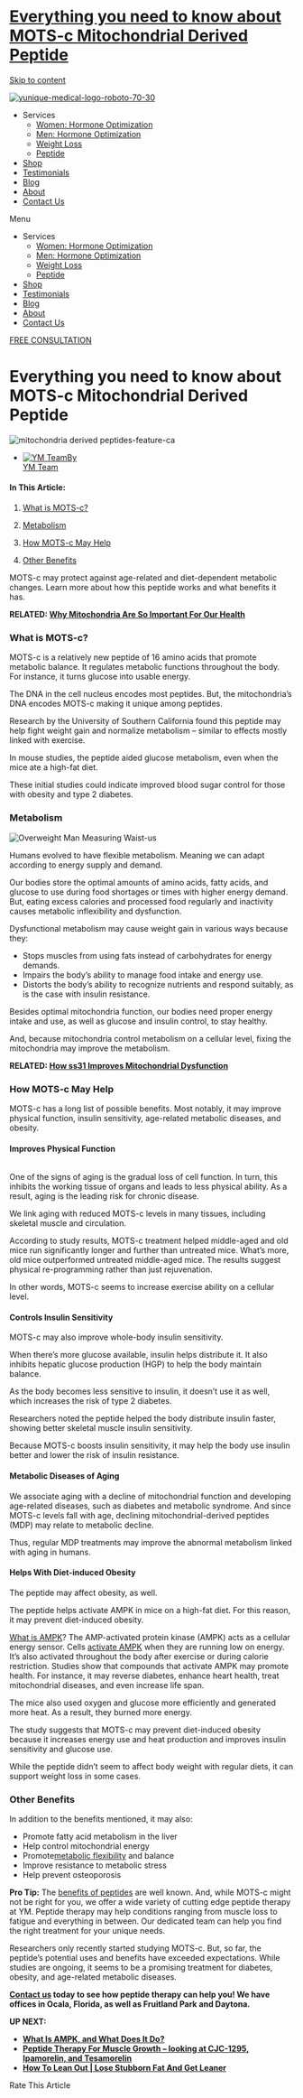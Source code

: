 # [Everything you need to know about MOTS-c Mitochondrial Derived Peptide](https://yuniquemedical.com/mots-c-peptide/)

[Skip to content](http://https:%2F%2Fyuniquemedical.com%2Fmots-c-peptide%2F#content)

[![yunique-medical-logo-roboto-70-30](https://yuniquemedical.com/wp-content/uploads/2021/11/yunique-medical-logo-roboto-70-30.png)](https://yuniquemedical.com)

- Services
  - [Women: Hormone Optimization](https://yuniquemedical.com/women-hormone-optimization/)
  - [Men: Hormone Optimization](https://yuniquemedical.com/men-hormone-optimization/)
  - [Weight Loss](https://yuniquemedical.com/weight-loss/)
  - [Peptide](https://yuniquemedical.com/peptide-therapy/)
- [Shop](https://yuniquemedical.com/shop/)
- [Testimonials](https://yuniquemedical.com/testimonials/)
- [Blog](https://yuniquemedical.com/blog/)
- [About](https://yuniquemedical.com/about-us/)
- [Contact Us](https://yuniquemedical.com/contact/)

Menu

- Services
  - [Women: Hormone Optimization](https://yuniquemedical.com/women-hormone-optimization/)
  - [Men: Hormone Optimization](https://yuniquemedical.com/men-hormone-optimization/)
  - [Weight Loss](https://yuniquemedical.com/weight-loss/)
  - [Peptide](https://yuniquemedical.com/peptide-therapy/)
- [Shop](https://yuniquemedical.com/shop/)
- [Testimonials](https://yuniquemedical.com/testimonials/)
- [Blog](https://yuniquemedical.com/blog/)
- [About](https://yuniquemedical.com/about-us/)
- [Contact Us](https://yuniquemedical.com/contact/)

[FREE CONSULTATION](https://yuniquemedical.com/contact/)

# Everything you need to know about MOTS-c Mitochondrial Derived Peptide

![mitochondria derived peptides-feature-ca](https://yuniquemedical.com/wp-content/uploads/2020/09/mitochondria-derived-peptides-feature-ca.jpg)

- [![YM Team](https://yuniquemedical.com/wp-content/uploads/2020/11/yunique-medical-favicon-bw-96x96.jpg)By \
YM Team](https://yuniquemedical.com/author/yiptemplatepr/)

#### In This Article:

1. [What is MOTS-c?](http://https:%2F%2Fyuniquemedical.com%2Fmots-c-peptide%2F#elementor-toc__heading-anchor-0)

2. [Metabolism](http://https:%2F%2Fyuniquemedical.com%2Fmots-c-peptide%2F#elementor-toc__heading-anchor-1)

3. [How MOTS-c May Help](http://https:%2F%2Fyuniquemedical.com%2Fmots-c-peptide%2F#elementor-toc__heading-anchor-2)

4. [Other Benefits](http://https:%2F%2Fyuniquemedical.com%2Fmots-c-peptide%2F#elementor-toc__heading-anchor-3)


MOTS-c may protect against age-related and diet-dependent metabolic changes. Learn more about how this peptide works and what benefits it has.

**RELATED: [Why Mitochondria Are So Important For Our Health](https://yuniquemedical.com/anti-aging/mitochondria-function/?utm_medium=Yunique&utm_source=link&utm_campaign=anti-aging/mitochondria-function)**

### What is MOTS-c?

MOTS-c is a relatively new peptide of 16 amino acids that promote metabolic balance. It regulates metabolic functions throughout the body. For instance, it turns glucose into usable energy.

The DNA in the cell nucleus encodes most peptides. But, the mitochondria’s DNA encodes MOTS-c making it unique among peptides.

Research by the University of Southern California found this peptide may help fight weight gain and normalize metabolism – similar to effects mostly linked with exercise.

In mouse studies, the peptide aided glucose metabolism, even when the mice ate a high-fat diet.

These initial studies could indicate improved blood sugar control for those with obesity and type 2 diabetes.

### Metabolism

![Overweight Man Measuring Waist-us](https://yuniquemedical.com/wp-content/uploads/2020/09/Overweight-Man-Measuring-Waist-us.jpg)

Humans evolved to have flexible metabolism. Meaning we can adapt according to energy supply and demand.

Our bodies store the optimal amounts of amino acids, fatty acids, and glucose to use during food shortages or times with higher energy demand. But, eating excess calories and processed food regularly and inactivity causes metabolic inflexibility and dysfunction.

Dysfunctional metabolism may cause weight gain in various ways because they:

- Stops muscles from using fats instead of carbohydrates for energy demands.
- Impairs the body’s ability to manage food intake and energy use.
- Distorts the body’s ability to recognize nutrients and respond suitably, as is the case with insulin resistance.

Besides optimal mitochondria function, our bodies need proper energy intake and use, as well as glucose and insulin control, to stay healthy.

And, because mitochondria control metabolism on a cellular level, fixing the mitochondria may improve the metabolism.

**RELATED: [How ss31 Improves Mitochondrial Dysfunction](https://yuniquemedical.com/peptides/ss31-protects-mitochondria/?utm_medium=Yunique&utm_source=link&utm_campaign=peptides/ss31-protects-mitochondria)**

### How MOTS-c May Help

MOTS-c has a long list of possible benefits. Most notably, it may improve physical function, insulin sensitivity, age-related metabolic diseases, and obesity.

#### Improves Physical Function

![Exhausted tired male suffering from back pain ache-ss](data:image/gif;base64,R0lGODlhAQABAIAAAAAAAP///yH5BAEAAAAALAAAAAABAAEAAAIBRAA7)

One of the signs of aging is the gradual loss of cell function. In turn, this inhibits the working tissue of organs and leads to less physical ability. As a result, aging is the leading risk for chronic disease.

We link aging with reduced MOTS-c levels in many tissues, including skeletal muscle and circulation.

According to study results, MOTS-c treatment helped middle-aged and old mice run significantly longer and further than untreated mice. What’s more, old mice outperformed untreated middle-aged mice. The results suggest physical re-programming rather than just rejuvenation.

In other words, MOTS-c seems to increase exercise ability on a cellular level.

#### Controls Insulin Sensitivity

MOTS-c may also improve whole-body insulin sensitivity.

When there’s more glucose available, insulin helps distribute it. It also inhibits hepatic glucose production (HGP) to help the body maintain balance.

As the body becomes less sensitive to insulin, it doesn’t use it as well, which increases the risk of type 2 diabetes.

Researchers noted the peptide helped the body distribute insulin faster, showing better skeletal muscle insulin sensitivity.

Because MOTS-c boosts insulin sensitivity, it may help the body use insulin better and lower the risk of insulin resistance.

#### Metabolic Diseases of Aging

We associate aging with a decline of mitochondrial function and developing age-related diseases, such as diabetes and metabolic syndrome. And since MOTS-c levels fall with age, declining mitochondrial-derived peptides (MDP) may relate to metabolic decline.

Thus, regular MDP treatments may improve the abnormal metabolism linked with aging in humans.

#### Helps With Diet-induced Obesity

The peptide may affect obesity, as well.

The peptide helps activate AMPK in mice on a high-fat diet. For this reason, it may prevent diet-induced obesity.

[What is AMPK](https://yuniquemedical.com/ampk-function/)? The AMP-activated protein kinase (AMPK) acts as a cellular energy sensor. Cells [activate AMPK](https://www.sciencedaily.com/releases/2019/01/190115111944.htm) when they are running low on energy. It’s also activated throughout the body after exercise or during calorie restriction. Studies show that compounds that activate AMPK may promote health. For instance, it may reverse diabetes, enhance heart health, treat mitochondrial diseases, and even increase life span.

The mice also used oxygen and glucose more efficiently and generated more heat. As a result, they burned more energy.

The study suggests that MOTS-c may prevent diet-induced obesity because it increases energy use and heat production and improves insulin sensitivity and glucose use.

While the peptide didn’t seem to affect body weight with regular diets, it can support weight loss in some cases.

### Other Benefits

In addition to the benefits mentioned, it may also:

- Promote fatty acid metabolism in the liver
- Help control mitochondrial energy
- Promote[metabolic flexibility](https://yuniquemedical.com/metabolic-flexibility/) and balance
- Improve resistance to metabolic stress
- Help prevent osteoporosis

**Pro Tip:** The [benefits of peptides](https://yuniquemedical.com/peptides-benefits/) are well known. And, while MOTS-c might not be right for you, we offer a wide variety of cutting edge peptide therapy at YM. Peptide therapy may help conditions ranging from muscle loss to fatigue and everything in between. Our dedicated team can help you find the right treatment for your unique needs.

Researchers only recently started studying MOTS-c. But, so far, the peptide’s potential uses and benefits have exceeded expectations. While studies are ongoing, it seems to be a promising treatment for diabetes, obesity, and age-related metabolic diseases.

**[Contact us](https://yuniquemedical.com/contact/) today to see how peptide therapy can help you! We have offices in Ocala, Florida, as well as Fruitland Park and Daytona.**

**UP NEXT:**

- **[What Is AMPK, and What Does It Do?](https://yuniquemedical.com/anti-aging/ampk-function/?utm_medium=Yunique&utm_source=link&utm_campaign=anti-aging/ampk-function)**
- **[Peptide Therapy For Muscle Growth – looking at CJC-1295, Ipamorelin, and Tesamorelin](https://yuniquemedical.com/peptides/peptide-therapy-muscle-cjc-1295-ipamorelin/?utm_medium=Yunique&utm_source=link&utm_campaign=peptides/peptide-therapy-muscle-cjc-1295-ipamorelin)**
- **[How To Lean Out \| Lose Stubborn Fat And Get Leaner](https://yuniquemedical.com/healthy-living/how-to-lean-out/?utm_medium=Yunique&utm_source=link&utm_campaign=healthy-living/how-to-lean-out)**

Rate This Article

![YM Team](data:image/svg+xml,%3Csvg%20xmlns='http://www.w3.org/2000/svg'%20viewBox='0%200%20300%20300'%3E%3C/svg%3E)

#### YM Team

The YM Team is dedicated to providing accurate and up to date research and information on living your most-optimized life.

[PrevPreviousSleep Loss Exacerbates Inflammatory Markers in Rheumatoid Arthritis](https://yuniquemedical.com/sleep-loss-inflammatory-markers-ra/)

[NextIs 5-Amino 1MQ an Effective Weight Loss Peptide?Next](https://yuniquemedical.com/5-amino-1mq/)

[![](data:image/svg+xml,%3Csvg%20xmlns='http://www.w3.org/2000/svg'%20viewBox='0%200%20665%20185'%3E%3C/svg%3E)](https://yuniquemedical.com)

## [CONTACT US](https://yuniquemedical.com/contact/)

[Get In Touch](https://yuniquemedical.com/contact/)

#### What We Do

- [Women: Hormone Optimization](https://yuniquemedical.com/women-hormone-optimization/)
- [Men: Hormone Optimization](https://yuniquemedical.com/men-hormone-optimization/)
- [Weight Loss](https://yuniquemedical.com/weight-loss/)
- [Peptide](https://yuniquemedical.com/peptide-therapy/)

Menu

- [Women: Hormone Optimization](https://yuniquemedical.com/women-hormone-optimization/)
- [Men: Hormone Optimization](https://yuniquemedical.com/men-hormone-optimization/)
- [Weight Loss](https://yuniquemedical.com/weight-loss/)
- [Peptide](https://yuniquemedical.com/peptide-therapy/)

#### About

- [About YM](https://yuniquemedical.com/about-us/)

Menu

- [About YM](https://yuniquemedical.com/about-us/)

#### Learn

### [Time-restricted Eating in the Morning as Possible Treatment to Obesity & Hypertension](https://yuniquemedical.com/time-restricted-eating/)

### [MOTS-c Peptide: A Powerful Supplementation for Increased Exercise Training Performance](https://yuniquemedical.com/mots-c-peptide-supplements/)

### [Selank Peptide Benefits, Dosage & Side Effects](https://yuniquemedical.com/selank-peptide/)

### [Starting & Stopping Hormone Replacement Therapy \| Risks & Side Effects](https://yuniquemedical.com/side-effects-of-stopping-hrt-suddenly/)

[Learn more from our Blog](https://yuniquemedical.com/blog/)

## STAY CONNECTED

[Facebook](https://www.facebook.com/YuniqueMedical)[Instagram](https://www.instagram.com/Yunique_medical/)[Youtube](https://www.youtube.com/channel/UCwqfY9NPmzVz5XwqRyHHKew)[Linkedin](https://www.linkedin.com/company/yunique-medical)

#### Low energy, anxiety, sleep or weight issues? Take the quiz!

[For Women](https://yuniquemedical.com/quiz-are-your-hormones-optimized-women/)

[For Men](https://yuniquemedical.com/quiz-are-your-hormones-optimized-men/)

#### Low energy, anxiety, sleep or weight issues? Take the quiz!

[For Women](https://yuniquemedical.com/quiz-are-your-hormones-optimized-women/)

[For Men](https://yuniquemedical.com/quiz-are-your-hormones-optimized-men/)

We use cookies on our website to give you the most relevant experience by remembering your preferences and repeat visits. By clicking “Accept All”, you consent to the use of ALL the cookies. However, you may visit "Cookie Settings" to provide a controlled consent.

Cookie SettingsAccept All

Manage consent

Close

#### Privacy Overview

This website uses cookies to improve your experience while you navigate through the website. Out of these, the cookies that are categorized as necessary are stored on your browser as they are essential for the working of basic functionalities of the ...

Necessary

Necessary

Always Enabled

Necessary cookies are absolutely essential for the website to function properly. This category only includes cookies that ensures basic functionalities and security features of the website. These cookies do not store any personal information.

Non-necessary

Non-necessary

Any cookies that may not be particularly necessary for the website to function and is used specifically to collect user personal data via analytics, ads, other embedded contents are termed as non-necessary cookies. It is mandatory to procure user consent prior to running these cookies on your website.

SAVE & ACCEPT

[Go to mobile version](https://yuniquemedical.com/mots-c-peptide/?amp=1)

![notification icon](https://img.onesignal.com/permanent/2b0b5758-cbb1-40de-a0c7-3e863a531e2c)

We'd like to show you notifications for the latest news and updates.

AllowCancel

